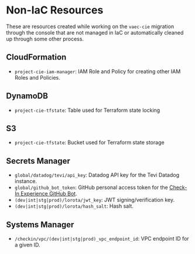 # Non-IaC Resources

These are resources created while working on the `vaec-cie` migration through the console that are not managed in IaC or automatically cleaned up through some other process.

## CloudFormation

- `project-cie-iam-manager`: IAM Role and Policy for creating other IAM Roles and Policies.

## DynamoDB

- `project-cie-tfstate`: Table used for Terraform state locking

## S3

- `project-cie-tfstate`: Bucket used for Terraform state storage

## Secrets Manager

- `global/datadog/tevi/api_key`: Datadog API key for the Tevi Datadog instance.
- `global/github_bot_token`: GitHub personal access token for the [Check-In Experience GitHub Bot](https://github.com/VAeCheckinAPIGHA-bot).
- `(dev|int|stg|prod)/lorota/jwt_key`: JWT signing/verification key.
- `(dev|int|stg|prod)/lorota/hash_salt`: Hash salt.

## Systems Manager

- `/checkin/vpc/(dev|int|stg|prod)_vpc_endpoint_id`: VPC endpoint ID for a given ID.
